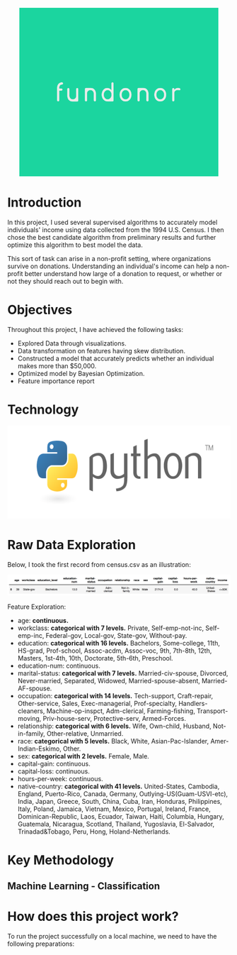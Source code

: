 
<p align="middle">
  <img width="450" height="380" src="https://github.com/tsenhungwu/Data-Science-Project/blob/master/Finding%20Donors/Images/fundonor.png" />
  
# Introduction
In this project, I used several supervised algorithms to accurately model individuals' income using data collected from the 1994 U.S. Census. I then chose the best candidate algorithm from preliminary results and further optimize this algorithm to best model the data. 

This sort of task can arise in a non-profit setting, where organizations survive on donations. Understanding an individual's income can help a non-profit better understand how large of a donation to request, or whether or not they should reach out to begin with.


# Objectives
Throughout this project, I have achieved the following tasks:

- Explored Data through visualizations.
- Data transformation on features having skew distribution.
- Constructed a model that accurately predicts whether an individual makes more than $50,000.
- Optimized model by Bayesian Optimization.
- Feature importance report


# Technology
<p align="middle">
  <img height="210" width="510" src="https://github.com/tsenhungwu/Data-Engineer-Project/blob/master/Isongs/Images/Python.png" />
</p>


# Raw Data Exploration

Below, I took the first record from census.csv as an illustration:

<img src="https://github.com/tsenhungwu/Data-Science-Project/blob/master/Finding%20Donors/Images/raw_data.png"/>  

Feature Exploration:
  - age: **continuous.**
  - workclass: **categorical with 7 levels.** Private, Self-emp-not-inc, Self-emp-inc, Federal-gov, Local-gov, State-gov, Without-pay.
  - education: **categorical with 16 levels.** Bachelors, Some-college, 11th, HS-grad, Prof-school, Assoc-acdm, Assoc-voc, 9th, 7th-8th, 12th, Masters, 1st-4th, 10th, Doctorate, 5th-6th, Preschool.
  - education-num: continuous.
  - marital-status: **categorical with 7 levels.** Married-civ-spouse, Divorced, Never-married, Separated, Widowed, Married-spouse-absent, Married-AF-spouse.
  - occupation: **categorical with 14 levels.** Tech-support, Craft-repair, Other-service, Sales, Exec-managerial, Prof-specialty, Handlers-cleaners, Machine-op-inspct, Adm-clerical, Farming-fishing, Transport-moving, Priv-house-serv, Protective-serv, Armed-Forces.
  - relationship: **categorical with 6 levels.** Wife, Own-child, Husband, Not-in-family, Other-relative, Unmarried.
  - race: **categorical with 5 levels.** Black, White, Asian-Pac-Islander, Amer-Indian-Eskimo, Other.
  - sex: **categorical with 2 levels.** Female, Male.
  - capital-gain: continuous.
  - capital-loss: continuous.
  - hours-per-week: continuous.
  - native-country: **categorical with 41 levels.** United-States, Cambodia, England, Puerto-Rico, Canada, Germany, Outlying-US(Guam-USVI-etc), India, Japan, Greece, South, China, Cuba, Iran, Honduras, Philippines, Italy, Poland, Jamaica, Vietnam, Mexico, Portugal, Ireland, France, Dominican-Republic, Laos, Ecuador, Taiwan, Haiti, Columbia, Hungary, Guatemala, Nicaragua, Scotland, Thailand, Yugoslavia, El-Salvador, Trinadad&Tobago, Peru, Hong, Holand-Netherlands.


# Key Methodology

## Machine Learning - Classification


# How does this project work?
To run the project successfully on a local machine, we need to have the following preparations:



